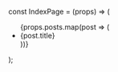 <!-- ---
title: Home
has_intro: true
intro_content: >


  ##### ***This is the "about" excerpt. It can be used to provide a paragraph
  about yourself that people can read on the homepage to get a sense of who you
  are. There also exists a dedicated about page where you can write more about
  yourself for those who are interested.***
intro_actions:
  - label: Learn More
    url: /about
    style: primary
  - label: Contact
    url: /contact
    style: secondary
has_more_link: true
more_link_text: Read more
seo:
  title: Stackbit Ampersand Theme
  description: The preview of the Ampersand theme
  extra:
    - name: 'og:type'
      value: website
      keyName: property
    - name: 'og:title'
      value: Stackbit Ampersand Theme
      keyName: property
    - name: 'og:description'
      value: The preview of the Ampersand theme
      keyName: property
    - name: 'og:image'
      value: images/ampersand-preview.png
      keyName: property
      relativeUrl: true
    - name: 'twitter:card'
      value: summary_large_image
    - name: 'twitter:title'
      value: Stackbit Ampersand Theme
    - name: 'twitter:description'
      value: The preview of the Ampersand theme
    - name: 'twitter:image'
      value: images/ampersand-preview.png
      relativeUrl: true
layout: home
--- -->

const IndexPage = (props) => (
  <ul>
    {props.posts.map(post => (
      <li key={post.id}>{post.title}</li>
    ))}
  </ul>
);